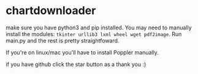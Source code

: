 # chartdownloader

make sure you have python3 and pip installed.
You may need to manually install the modules: `tkinter urllib3 lxml wheel wget pdf2image`.
 Run main.py and the rest is pretty straightfoward. 
 
 If you're on linux/mac you'll have to install Poppler manually.
 
 if you have github click the star button as a thank you :)

